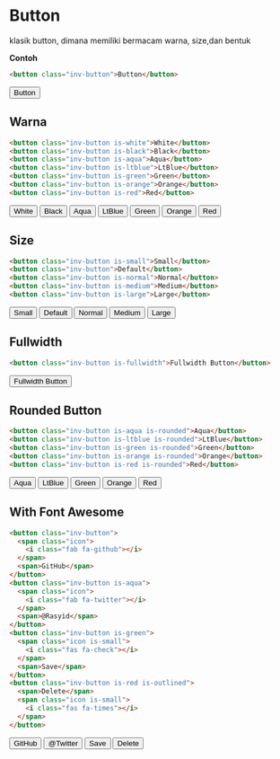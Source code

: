 # Button

klasik button, dimana memiliki bermacam warna, size,dan bentuk

**Contoh**

```html
<button class="inv-button">Button</button>
```

<button class="inv-button">Button</button>

## Warna

```html
<button class="inv-button is-white">White</button>
<button class="inv-button is-black">Black</button>
<button class="inv-button is-aqua">Aqua</button>
<button class="inv-button is-ltblue">LtBlue</button>
<button class="inv-button is-green">Green</button>
<button class="inv-button is-orange">Orange</button>
<button class="inv-button is-red">Red</button>
```

<button class="inv-button is-white">White</button>
<button class="inv-button is-black">Black</button>
<button class="inv-button is-aqua">Aqua</button>
<button class="inv-button is-ltblue">LtBlue</button>
<button class="inv-button is-green">Green</button>
<button class="inv-button is-orange">Orange</button>
<button class="inv-button is-red">Red</button>

## Size

```html
<button class="inv-button is-small">Small</button>
<button class="inv-button">Default</button>
<button class="inv-button is-normal">Normal</button>
<button class="inv-button is-medium">Medium</button>
<button class="inv-button is-large">Large</button>
```

<button class="inv-button is-small">Small</button>
<button class="inv-button">Default</button>
<button class="inv-button is-normal">Normal</button>
<button class="inv-button is-medium">Medium</button>
<button class="inv-button is-large">Large</button>

## Fullwidth

```html
<button class="inv-button is-fullwidth">Fullwidth Button</button>
```

<button class="inv-button is-fullwidth">Fullwidth Button</button>

## Rounded Button

```html
<button class="inv-button is-aqua is-rounded">Aqua</button>
<button class="inv-button is-ltblue is-rounded">LtBlue</button>
<button class="inv-button is-green is-rounded">Green</button>
<button class="inv-button is-orange is-rounded">Orange</button>
<button class="inv-button is-red is-rounded">Red</button>
```

<button class="inv-button is-aqua is-rounded">Aqua</button>
<button class="inv-button is-ltblue is-rounded">LtBlue</button>
<button class="inv-button is-green is-rounded">Green</button>
<button class="inv-button is-orange is-rounded">Orange</button>
<button class="inv-button is-red is-rounded">Red</button>

## With Font Awesome

```html
<button class="inv-button">
  <span class="icon">
    <i class="fab fa-github"></i>
  </span>
  <span>GitHub</span>
</button>
<button class="inv-button is-aqua">
  <span class="icon">
    <i class="fab fa-twitter"></i>
  </span>
  <span>@Rasyid</span>
</button>
<button class="inv-button is-green">
  <span class="icon is-small">
    <i class="fas fa-check"></i>
  </span>
  <span>Save</span>
</button>
<button class="inv-button is-red is-outlined">
  <span>Delete</span>
  <span class="icon is-small">
    <i class="fas fa-times"></i>
  </span>
</button>
```

<button class="inv-button">
  <span class="icon">
    <i class="fab fa-github"></i>
  </span>
  <span>GitHub</span>
</button>
<button class="inv-button is-aqua">
  <span class="icon">
    <i class="fab fa-twitter"></i>
  </span>
  <span>@Twitter</span>
</button>
<button class="inv-button is-green">
  <span class="icon is-small">
    <i class="fas fa-check"></i>
  </span>
  <span>Save</span>
</button>
<button class="inv-button is-red is-outlined">
  <span>Delete</span>
  <span class="icon is-small">
    <i class="fas fa-times"></i>
  </span>
</button>
